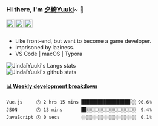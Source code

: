 ### Hi there, I'm [夕綺Yuuki](https://kira.cool/aboutme)~ 👋

<a href="https://twitter.com/JindaiYuuki">
    <img align="left" alt="JindaiYuuki | Twitter" width="21px" src="https://raw.githubusercontent.com/JDYuuki/JDYuuki/main/assets/twitter.svg">
</a>
<a href="https://space.bilibili.com/2719828">
    <img align="left" alt="JindaiYuuki | Bilibili" width="21px" src="https://raw.githubusercontent.com/JDYuuki/JDYuuki/main/assets/bilibili.svg">
</a>
<a href="https://steamcommunity.com/id/JindaiYuuki/">
    <img align="left" alt="JindaiYuuki | Steam" width="21px" src="https://raw.githubusercontent.com/JDYuuki/JDYuuki/main/assets/steam.svg">
</a>
<br>
<br>
<ul>
    <li>Like front-end, but want to become a game developer.</li>
    <li>Imprisoned by laziness.</li>
    <li>VS Code | macOS | Typora</li>
</ul>
<img src="https://github-readme-stats.vercel.app/api/top-langs/?username=JDYuuki&layout=compact&theme=vue" alt="JindaiYuuki's Langs stats"/>

<br>

<img src="https://github-readme-stats.vercel.app/api?username=JDYuuki&show_icons=true&theme=vue&include_all_commits=true" alt="JindaiYuuki's github stats"/>

 <!-- waka-box start -->
#### <a href="https://gist.github.com/2499bd8fe920a610be6ad8925f273ce9" target="_blank">📊 Weekly development breakdown</a>
```text
Vue.js     🕓 2 hrs 15 mins ██████████████████░░ 90.6%
JSON       🕓 13 mins       █▊░░░░░░░░░░░░░░░░░░  9.4%
JavaScript 🕓 0 secs        ░░░░░░░░░░░░░░░░░░░░  0.1%
```
<!-- Powered by https://github.com/YouEclipse/waka-box-go . -->
<!-- waka-box end -->

